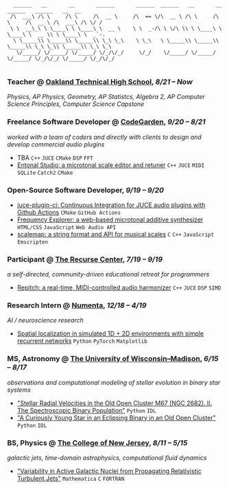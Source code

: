 ```
  ______   __       __       ______       ______  ______   __       __       ______   ______   __  __    
 /\  ___\ /\ \     /\ \     /\  __ \     /\  == \/\  __ \ /\ \     /\ \     /\  __ \ /\  ___\ /\ \/ /    
 \ \  __\_\ \ \____\ \ \____\ \  __ \    \ \  _-/\ \ \/\ \\ \ \____\ \ \____\ \  __ \\ \ \____\ \  _`-.  
  \ \_____\\ \_____\\ \_____\\ \_\ \_\    \ \_\   \ \_____\\ \_____\\ \_____\\ \_\ \_\\ \_____\\ \_\ \_\ 
   \/_____/ \/_____/ \/_____/ \/_/\/_/     \/_/    \/_____/ \/_____/ \/_____/ \/_/\/_/ \/_____/ \/_/\/_/ 
                                                                                                        
```

### **Teacher @ [Oakland Technical High School](https://oaklandtech.com)**, *8/21 – Now*
*Physics, AP Physics, Geometry, AP Statistcs, Algebra 2, AP Computer Science Principles, Computer Science Capstone*

### **Freelance Software Developer @ [CodeGarden](https://www.codegarden.co.uk/)**, *9/20 – 8/21*
*worked with a team of coders and directly with clients to design and develop commercial audio plugins*
- TBA `C++` `JUCE` `CMake` `DSP` `FFT`
- [Entonal Studio: a microtonal scale editor and retuner](https://entonal.studio) `C++` `JUCE` `MIDI` `SQLite` `Catch2` `CMake`

### **Open-Source Software Developer**, *9/19 – 9/20*
- [juce-plugin-ci: Continuous Integration for JUCE audio plugins with Github Actions](https://github.com/maxellp/juce-plugin-ci) `CMake` `GitHub Actions`
- [Frequency Explorer: a web-based microtonal additive synthesizer](https://maxis.cool/frex) `HTML/CSS` `JavaScript` `Web Audio API`
- [scalemap: a string format and API for musical scales](https://github.com/maxellp/scalemap) `C` `C++` `JavaScript` `Emscripten`

### **Participant** @ [The Recurse Center](https://recurse.com), *7/19 – 9/19*
*a self-directed, community-driven educational retreat for programmers*
- [Repitch: a real-time, MIDI-controlled audio harmonizer](https://github.com/maxellp/repitch) `C++` `JUCE` `DSP` `SIMD`

### **Research Intern** @ [Numenta](https://numenta.com), *12/18 – 4/19*
*AI / neuroscience research*
- [Spatial localization in simulated 1D + 2D environments with simple recurrent networks](https://github.com/numenta/htmresearch/tree/master/projects/localization_rnn) `Python` `PyTorch` `Matplotlib`

### **MS, Astronomy** @ [The University of Wisconsin–Madison](https://astro.wisc.edu), *6/15 – 8/17*
*observations and computational modeling of stellar evolution in binary star systems*
- ["Stellar Radial Velocities in the Old Open Cluster M67 (NGC 2682). II. The Spectroscopic Binary Population"](https://doi.org/10.3847/1538-3881/abdd23) `Python` `IDL`
- ["A Curiously Young Star in an Eclipsing Binary in an Old Open Cluster"](https://doi.org/10.3847/1538-3881/aab0ff) `Python` `IDL`

### **BS, Physics** @ [The College of New Jersey](https://physics.tcnj.edu), *8/11 – 5/15*
*galactic jets, time-domain astrophysics, computational fluid dynamics*
- ["Variability in Active Galactic Nuclei from Propagating Relativistic Turbulent Jets"](https://doi.org/10.3847/0004-637X/820/1/12) `Mathematica` `C` `FORTRAN`
